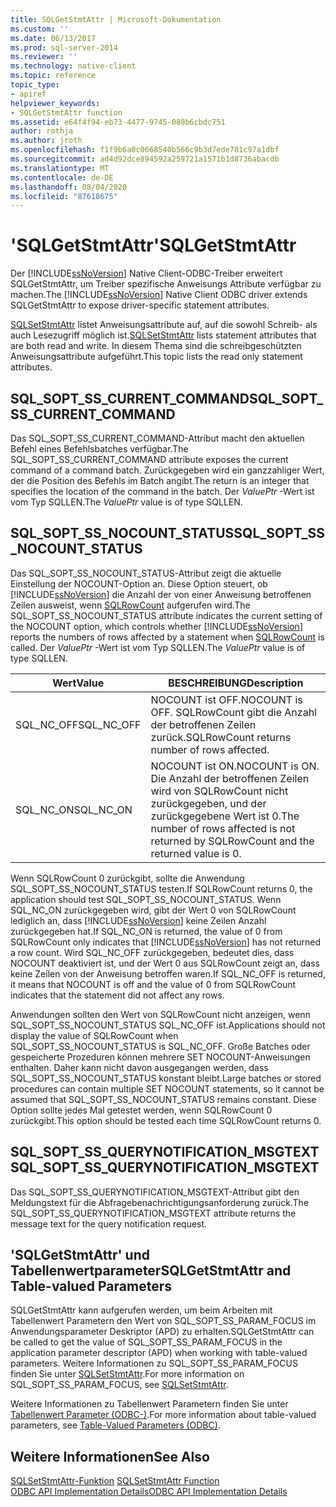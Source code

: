```yaml
---
title: SQLGetStmtAttr | Microsoft-Dokumentation
ms.custom: ''
ms.date: 06/13/2017
ms.prod: sql-server-2014
ms.reviewer: ''
ms.technology: native-client
ms.topic: reference
topic_type:
- apiref
helpviewer_keywords:
- SQLGetStmtAttr function
ms.assetid: e64f4f94-eb73-4477-9745-080b6cbdc751
author: rothja
ms.author: jroth
ms.openlocfilehash: f1f9b6a0c0668540b566c9b3d7ede781c97a1dbf
ms.sourcegitcommit: ad4d92dce894592a259721a1571b1d8736abacdb
ms.translationtype: MT
ms.contentlocale: de-DE
ms.lasthandoff: 08/04/2020
ms.locfileid: "87618675"
---
```

# <a name="sqlgetstmtattr"></a><span data-ttu-id="bad9e-102">'SQLGetStmtAttr'</span><span class="sxs-lookup"><span data-stu-id="bad9e-102">SQLGetStmtAttr</span></span>
  <span data-ttu-id="bad9e-103">Der [!INCLUDE[ssNoVersion](../../includes/ssnoversion-md.md)] Native Client-ODBC-Treiber erweitert SQLGetStmtAttr, um Treiber spezifische Anweisungs Attribute verfügbar zu machen.</span><span class="sxs-lookup"><span data-stu-id="bad9e-103">The [!INCLUDE[ssNoVersion](../../includes/ssnoversion-md.md)] Native Client ODBC driver extends SQLGetStmtAttr to expose driver-specific statement attributes.</span></span>  
  
 <span data-ttu-id="bad9e-104">[SQLSetStmtAttr](sqlsetstmtattr.md) listet Anweisungsattribute auf, auf die sowohl Schreib- als auch Lesezugriff möglich ist.</span><span class="sxs-lookup"><span data-stu-id="bad9e-104">[SQLSetStmtAttr](sqlsetstmtattr.md) lists statement attributes that are both read and write.</span></span> <span data-ttu-id="bad9e-105">In diesem Thema sind die schreibgeschützten Anweisungsattribute aufgeführt.</span><span class="sxs-lookup"><span data-stu-id="bad9e-105">This topic lists the read only statement attributes.</span></span>  
  
## <a name="sql_sopt_ss_current_command"></a><span data-ttu-id="bad9e-106">SQL_SOPT_SS_CURRENT_COMMAND</span><span class="sxs-lookup"><span data-stu-id="bad9e-106">SQL_SOPT_SS_CURRENT_COMMAND</span></span>  
 <span data-ttu-id="bad9e-107">Das SQL_SOPT_SS_CURRENT_COMMAND-Attribut macht den aktuellen Befehl eines Befehlsbatches verfügbar.</span><span class="sxs-lookup"><span data-stu-id="bad9e-107">The SQL_SOPT_SS_CURRENT_COMMAND attribute exposes the current command of a command batch.</span></span> <span data-ttu-id="bad9e-108">Zurückgegeben wird ein ganzzahliger Wert, der die Position des Befehls im Batch angibt.</span><span class="sxs-lookup"><span data-stu-id="bad9e-108">The return is an integer that specifies the location of the command in the batch.</span></span> <span data-ttu-id="bad9e-109">Der *ValuePtr* -Wert ist vom Typ SQLLEN.</span><span class="sxs-lookup"><span data-stu-id="bad9e-109">The *ValuePtr* value is of type SQLLEN.</span></span>  
  
## <a name="sql_sopt_ss_nocount_status"></a><span data-ttu-id="bad9e-110">SQL_SOPT_SS_NOCOUNT_STATUS</span><span class="sxs-lookup"><span data-stu-id="bad9e-110">SQL_SOPT_SS_NOCOUNT_STATUS</span></span>  
 <span data-ttu-id="bad9e-111">Das SQL_SOPT_SS_NOCOUNT_STATUS-Attribut zeigt die aktuelle Einstellung der NOCOUNT-Option an. Diese Option steuert, ob [!INCLUDE[ssNoVersion](../../includes/ssnoversion-md.md)] die Anzahl der von einer Anweisung betroffenen Zeilen ausweist, wenn [SQLRowCount](sqlrowcount.md) aufgerufen wird.</span><span class="sxs-lookup"><span data-stu-id="bad9e-111">The SQL_SOPT_SS_NOCOUNT_STATUS attribute indicates the current setting of the NOCOUNT option, which controls whether [!INCLUDE[ssNoVersion](../../includes/ssnoversion-md.md)] reports the numbers of rows affected by a statement when [SQLRowCount](sqlrowcount.md) is called.</span></span> <span data-ttu-id="bad9e-112">Der *ValuePtr* -Wert ist vom Typ SQLLEN.</span><span class="sxs-lookup"><span data-stu-id="bad9e-112">The *ValuePtr* value is of type SQLLEN.</span></span>  
  
|<span data-ttu-id="bad9e-113">Wert</span><span class="sxs-lookup"><span data-stu-id="bad9e-113">Value</span></span>|<span data-ttu-id="bad9e-114">BESCHREIBUNG</span><span class="sxs-lookup"><span data-stu-id="bad9e-114">Description</span></span>|  
|-----------|-----------------|  
|<span data-ttu-id="bad9e-115">SQL_NC_OFF</span><span class="sxs-lookup"><span data-stu-id="bad9e-115">SQL_NC_OFF</span></span>|<span data-ttu-id="bad9e-116">NOCOUNT ist OFF.</span><span class="sxs-lookup"><span data-stu-id="bad9e-116">NOCOUNT is OFF.</span></span> <span data-ttu-id="bad9e-117">SQLRowCount gibt die Anzahl der betroffenen Zeilen zurück.</span><span class="sxs-lookup"><span data-stu-id="bad9e-117">SQLRowCount returns number of rows affected.</span></span>|  
|<span data-ttu-id="bad9e-118">SQL_NC_ON</span><span class="sxs-lookup"><span data-stu-id="bad9e-118">SQL_NC_ON</span></span>|<span data-ttu-id="bad9e-119">NOCOUNT ist ON.</span><span class="sxs-lookup"><span data-stu-id="bad9e-119">NOCOUNT is ON.</span></span> <span data-ttu-id="bad9e-120">Die Anzahl der betroffenen Zeilen wird von SQLRowCount nicht zurückgegeben, und der zurückgegebene Wert ist 0.</span><span class="sxs-lookup"><span data-stu-id="bad9e-120">The number of rows affected is not returned by SQLRowCount and the returned value is 0.</span></span>|  
  
 <span data-ttu-id="bad9e-121">Wenn SQLRowCount 0 zurückgibt, sollte die Anwendung SQL_SOPT_SS_NOCOUNT_STATUS testen.</span><span class="sxs-lookup"><span data-stu-id="bad9e-121">If SQLRowCount returns 0, the application should test SQL_SOPT_SS_NOCOUNT_STATUS.</span></span> <span data-ttu-id="bad9e-122">Wenn SQL_NC_ON zurückgegeben wird, gibt der Wert 0 von SQLRowCount lediglich an, dass [!INCLUDE[ssNoVersion](../../includes/ssnoversion-md.md)] keine Zeilen Anzahl zurückgegeben hat.</span><span class="sxs-lookup"><span data-stu-id="bad9e-122">If SQL_NC_ON is returned, the value of 0 from SQLRowCount only indicates that [!INCLUDE[ssNoVersion](../../includes/ssnoversion-md.md)] has not returned a row count.</span></span> <span data-ttu-id="bad9e-123">Wird SQL_NC_OFF zurückgegeben, bedeutet dies, dass NOCOUNT deaktiviert ist, und der Wert 0 aus SQLRowCount zeigt an, dass keine Zeilen von der Anweisung betroffen waren.</span><span class="sxs-lookup"><span data-stu-id="bad9e-123">If SQL_NC_OFF is returned, it means that NOCOUNT is off and the value of 0 from SQLRowCount indicates that the statement did not affect any rows.</span></span>  
  
 <span data-ttu-id="bad9e-124">Anwendungen sollten den Wert von SQLRowCount nicht anzeigen, wenn SQL_SOPT_SS_NOCOUNT_STATUS SQL_NC_OFF ist.</span><span class="sxs-lookup"><span data-stu-id="bad9e-124">Applications should not display the value of SQLRowCount when SQL_SOPT_SS_NOCOUNT_STATUS is SQL_NC_OFF.</span></span> <span data-ttu-id="bad9e-125">Große Batches oder gespeicherte Prozeduren können mehrere SET NOCOUNT-Anweisungen enthalten. Daher kann nicht davon ausgegangen werden, dass SQL_SOPT_SS_NOCOUNT_STATUS konstant bleibt.</span><span class="sxs-lookup"><span data-stu-id="bad9e-125">Large batches or stored procedures can contain multiple SET NOCOUNT statements, so it cannot be assumed that SQL_SOPT_SS_NOCOUNT_STATUS remains constant.</span></span> <span data-ttu-id="bad9e-126">Diese Option sollte jedes Mal getestet werden, wenn SQLRowCount 0 zurückgibt.</span><span class="sxs-lookup"><span data-stu-id="bad9e-126">This option should be tested each time SQLRowCount returns 0.</span></span>  
  
## <a name="sql_sopt_ss_querynotification_msgtext"></a><span data-ttu-id="bad9e-127">SQL_SOPT_SS_QUERYNOTIFICATION_MSGTEXT</span><span class="sxs-lookup"><span data-stu-id="bad9e-127">SQL_SOPT_SS_QUERYNOTIFICATION_MSGTEXT</span></span>  
 <span data-ttu-id="bad9e-128">Das SQL_SOPT_SS_QUERYNOTIFICATION_MSGTEXT-Attribut gibt den Meldungstext für die Abfragebenachrichtigungsanforderung zurück.</span><span class="sxs-lookup"><span data-stu-id="bad9e-128">The SQL_SOPT_SS_QUERYNOTIFICATION_MSGTEXT attribute returns the message text for the query notification request.</span></span>  
  
## <a name="sqlgetstmtattr-and-table-valued-parameters"></a><span data-ttu-id="bad9e-129">'SQLGetStmtAttr' und Tabellenwertparameter</span><span class="sxs-lookup"><span data-stu-id="bad9e-129">SQLGetStmtAttr and Table-valued Parameters</span></span>  
 <span data-ttu-id="bad9e-130">SQLGetStmtAttr kann aufgerufen werden, um beim Arbeiten mit Tabellenwert Parametern den Wert von SQL_SOPT_SS_PARAM_FOCUS im Anwendungsparameter Deskriptor (APD) zu erhalten.</span><span class="sxs-lookup"><span data-stu-id="bad9e-130">SQLGetStmtAttr can be called to get the value of SQL_SOPT_SS_PARAM_FOCUS in the application parameter descriptor (APD) when working with table-valued parameters.</span></span> <span data-ttu-id="bad9e-131">Weitere Informationen zu SQL_SOPT_SS_PARAM_FOCUS finden Sie unter [SQLSetStmtAttr](sqlsetstmtattr.md).</span><span class="sxs-lookup"><span data-stu-id="bad9e-131">For more information on SQL_SOPT_SS_PARAM_FOCUS, see [SQLSetStmtAttr](sqlsetstmtattr.md).</span></span>  
  
 <span data-ttu-id="bad9e-132">Weitere Informationen zu Tabellenwert Parametern finden Sie unter [Tabellenwert Parameter &#40;ODBC-&#41;](../native-client-odbc-table-valued-parameters/table-valued-parameters-odbc.md).</span><span class="sxs-lookup"><span data-stu-id="bad9e-132">For more information about table-valued parameters, see [Table-Valued Parameters &#40;ODBC&#41;](../native-client-odbc-table-valued-parameters/table-valued-parameters-odbc.md).</span></span>  
  
## <a name="see-also"></a><span data-ttu-id="bad9e-133">Weitere Informationen</span><span class="sxs-lookup"><span data-stu-id="bad9e-133">See Also</span></span>  
 <span data-ttu-id="bad9e-134">[SQLSetStmtAttr-Funktion](https://go.microsoft.com/fwlink/?LinkId=59370) </span><span class="sxs-lookup"><span data-stu-id="bad9e-134">[SQLSetStmtAttr Function](https://go.microsoft.com/fwlink/?LinkId=59370) </span></span>  
 [<span data-ttu-id="bad9e-135">ODBC API Implementation Details</span><span class="sxs-lookup"><span data-stu-id="bad9e-135">ODBC API Implementation Details</span></span>](odbc-api-implementation-details.md)  
  
  
